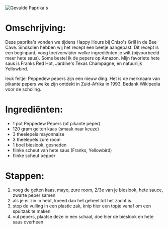 ![Gevulde Paprika's](https://chowdown.io/images/stuffed-peppers.jpg)

# Omschrijving:

Deze paprika's vonden we tijdens Happy Hours bij Chiso's Grill in de Bee Cave. Sindsdien hebben wij het recept een beetje aangepast. Dit recept is een beginpunt, voeg toe/verwijder welke ingrediënten je wilt (bijvoorbeeld meer hete saus). Soms bestel ik de pepers op Amazon. Mijn favoriete hete saus is Franks Red Hot, Jardine's Texas Champagne, en natuurlijk Yellowbird.

leuk feitje: Peppedew pepers zijn een nieuw ding. Het is de merknaam van pikante pepers welke zijn ontdekt in Zuid-Afrika in 1993. Bedank Wikipedia voor de scholing.

# Ingrediënten:

* 1 pot Peppedew Pepers (of pikante peper)
* 120 gram geiten kaas (smaak naar keuze)
* 3 theelepels mayonnaise
* 3 theelepels zure room
* 1 boel bieslook, gesneden
* flinke scheut van hete saus (Franks, Yellowbird)
* flinke scheut pepper

# Stappen:

1. voeg de geiten kaas, mayo, zure room, 2/3e van je bieslook, hete sauce, zwarte peper samen
2. als je er zin in hebt, kneed dan het geheel tot het zacht is.
3. stop de vulling in een plastic zak, knip hier een topje vanaf om een spuitzak te maken
4. vul pepers, plaatse deze in een schaal, doe hier de bieslook en hete saus overheen
